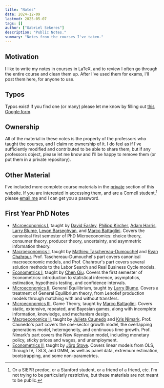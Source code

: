 ```yaml
---
title: "Notes" 
date: 2024-12-09
lastmod: 2025-05-07
tags: []
author: ["Gabriel Sekeres"]
description: "Public Notes." 
summary: "Notes from the courses I've taken." 
---
```


## Motivation

I like to write my notes in courses in LaTeX, and to review I often go through the entire course and clean them up. After I've used them for exams, I'll post them here, for anyone to use. 

## Typos

Typos exist! If you find one (or many) please let me know by filling out [this Google form](https://forms.gle/pyvjY4kDkVABSvZS9).


## Ownership

All of the material in these notes is the property of the professors who taught the courses, and I claim no ownership of it. I do feel as if I've sufficiently modified and contributed to be able to share them, but if any professors object, please let me know and I'll be happy to remove them (or put them in a private repository).

## Other Material

I've included more complete course materials in the [private](/resources/private) section of this website. If you are interested in accessing them, and are a Cornell student,[^1] please [email me](mailto:gs754@cornell.edu) and I can get you a password.

[^1]: Or a SIEPR predoc, or a Stanford student, or a friend of a friend, etc. I'm not trying to be particularly restrictive, but these materials are not meant to be public.


## First Year PhD Notes

- [Microeconomics I](/resources/private/fall_2024/econ_6090_notes.pdf), taught by [David Easley](https://easley.economics.cornell.edu/), [Philipp Kircher](https://philippkircher.com/), [Adam Harris](https://adamharris.phd/), [Larry Blume](https://lblume.economics.cornell.edu/), [Levon Barseghyan](https://barseghyan.economics.cornell.edu/), and [Marco Battaglini](https://www.mbattaglini.com/). Covers the canonical first semester of PhD Microeconomics: choice theory, consumer theory, producer theory, uncertainty, and asymmetric information theory.
- [Macroeconomics I](/resources/private/fall_2024/econ_6130_notes.pdf), taught by [Mathieu Taschereau-Dumouchel](https://www.mathtd.info/) and [Ryan Chahrour](https://www.chahrour.net/). Prof. Taschereau-Dumouchel's part covers canonical macroeconomic models, and Prof. Chahrour's part covers several solution methods to the Labor Search and Real Business Cycle models.
- [Econometrics I](/resources/private/fall_2024/econ_6190_notes.pdf), taught by [Chen Qiu](https://sites.google.com/view/chen-qiu). Covers the first semester of Econometrics: introduction to statistical inference, asymptotics, estimation, hypothesis testing, and confidence intervals.
- [Microeconomics II](/resources/private/spr_2025/econ_6100_notes.pdf), General Equilibrium, taught by [Larry Blume](https://lblume.economics.cornell.edu/). Covers a treatment of General Equilibrium theory, from Lenotief production models through matching with and without transfers.
- [Microeconomics III](/resources/private/spr_2025/econ_6110_notes.pdf), Game Theory, taught by [Marco Battaglini](https://www.mbattaglini.com/). Covers static, extensive, repeated, and Bayesian games, along with incomplete information, knowledge, and mechanism design.
- [Macroeconomics II](/resources/private/spr_2025/econ_6140_notes.pdf), taught by [Julieta Caunedo](https://www.julietacaunedo.com/) and [Kris Nimark](https://www.kris-nimark.net/). Prof. Caunedo's part covers the one-sector growth model, the overlapping generations model, heterogeneity, and continuous time growth. Prof. Nimark's part covers the New Keynesian model, including monetary policy, sticky prices and wages, and unemployment.
- [Econometrics II](/resources/private/spr_2025/econ_6200_notes.pdf), taught by [J&ouml;rg Stoye](https://stoye.economics.cornell.edu/). Covers linear models from OLS, through IV, TSLS, and GMM, as well as panel data, extremum estimation, bootstrapping, and some non-parametrics.

